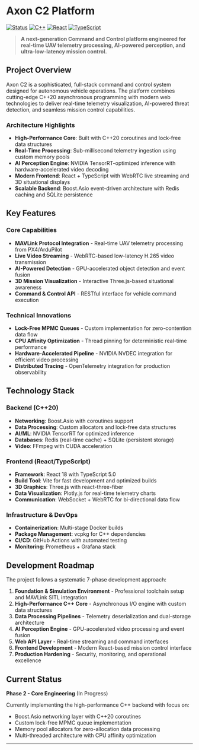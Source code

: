 # Axon C2 Platform

[![Status](https://img.shields.io/badge/Status-In%20Development-orange?style=for-the-badge)]()
[![C++](https://img.shields.io/badge/C%2B%2B-20-blue?style=for-the-badge&logo=cplusplus)]()
[![React](https://img.shields.io/badge/React-18-61dafb?style=for-the-badge&logo=react)]()
[![TypeScript](https://img.shields.io/badge/TypeScript-5.0-3178c6?style=for-the-badge&logo=typescript)]()

> **A next-generation Command and Control platform engineered for real-time UAV telemetry processing, AI-powered perception, and ultra-low-latency mission control.**

## Project Overview

Axon C2 is a sophisticated, full-stack command and control system designed for autonomous vehicle operations. The platform combines cutting-edge C++20 asynchronous programming with modern web technologies to deliver real-time telemetry visualization, AI-powered threat detection, and seamless mission control capabilities.

### Architecture Highlights

- **High-Performance Core**: Built with C++20 coroutines and lock-free data structures
- **Real-Time Processing**: Sub-millisecond telemetry ingestion using custom memory pools
- **AI Perception Engine**: NVIDIA TensorRT-optimized inference with hardware-accelerated video decoding  
- **Modern Frontend**: React + TypeScript with WebRTC live streaming and 3D situational displays
- **Scalable Backend**: Boost.Asio event-driven architecture with Redis caching and SQLite persistence

## Key Features

### Core Capabilities
- **MAVLink Protocol Integration** - Real-time UAV telemetry processing from PX4/ArduPilot
- **Live Video Streaming** - WebRTC-based low-latency H.265 video transmission
- **AI-Powered Detection** - GPU-accelerated object detection and event fusion
- **3D Mission Visualization** - Interactive Three.js-based situational awareness
- **Command & Control API** - RESTful interface for vehicle command execution

### Technical Innovations
- **Lock-Free MPMC Queues** - Custom implementation for zero-contention data flow
- **CPU Affinity Optimization** - Thread pinning for deterministic real-time performance  
- **Hardware-Accelerated Pipeline** - NVIDIA NVDEC integration for efficient video processing
- **Distributed Tracing** - OpenTelemetry integration for production observability

## Technology Stack

### Backend (C++20)
- **Networking**: Boost.Asio with coroutines support
- **Data Processing**: Custom allocators and lock-free data structures  
- **AI/ML**: NVIDIA TensorRT for optimized inference
- **Databases**: Redis (real-time cache) + SQLite (persistent storage)
- **Video**: FFmpeg with CUDA acceleration

### Frontend (React/TypeScript)
- **Framework**: React 18 with TypeScript 5.0
- **Build Tool**: Vite for fast development and optimized builds
- **3D Graphics**: Three.js with react-three-fiber
- **Data Visualization**: Plotly.js for real-time telemetry charts
- **Communication**: WebSocket + WebRTC for bi-directional data flow

### Infrastructure & DevOps
- **Containerization**: Multi-stage Docker builds
- **Package Management**: vcpkg for C++ dependencies
- **CI/CD**: GitHub Actions with automated testing
- **Monitoring**: Prometheus + Grafana stack

## Development Roadmap

The project follows a systematic 7-phase development approach:

1. **Foundation & Simulation Environment** - Professional toolchain setup and MAVLink SITL integration
2. **High-Performance C++ Core** - Asynchronous I/O engine with custom data structures  
3. **Data Processing Pipelines** - Telemetry deserialization and dual-storage architecture
4. **AI Perception Engine** - GPU-accelerated video processing and event fusion
5. **Web API Layer** - Real-time streaming and command interfaces
6. **Frontend Development** - Modern React-based mission control interface
7. **Production Hardening** - Security, monitoring, and operational excellence

## Current Status

**Phase 2 - Core Engineering** (In Progress)

Currently implementing the high-performance C++ backend with focus on:
- Boost.Asio networking layer with C++20 coroutines
- Custom lock-free MPMC queue implementation  
- Memory pool allocators for zero-allocation data processing
- Multi-threaded architecture with CPU affinity optimization


---